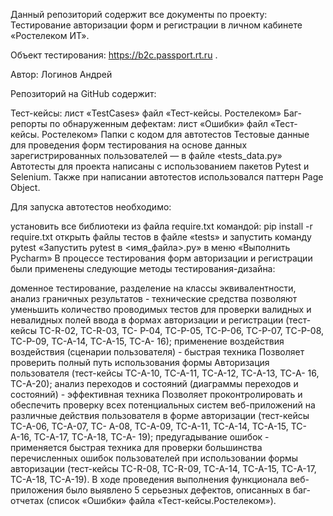 Данный репозиторий содержит все документы по проекту: Тестирование авторизации форм и регистрации в личном кабинете «Ростелеком ИТ».

Объект тестирования: https://b2c.passport.rt.ru .

Автор: Логинов Андрей

Репозиторий на GitHub содержит:

Тест-кейсы: лист «TestCases» файл «Тест-кейсы. Ростелеком»
Баг-репорты по обнаруженным дефектам: лист «Ошибки» файл «Тест-кейсы. Ростелеком»
Папки с кодом для автотестов
Тестовые данные для проведения форм тестирования на основе данных зарегистрированных пользователей — в файле «tests_data.py»
Автотесты для проекта написаны с использованием пакетов Pytest и Selenium. Также при написании автотестов использовался паттерн Page Object.

Для запуска автотестов необходимо:

установить все библиотеки из файла require.txt командой: pip install -r require.txt
открыть файлы тестов в файле «tests» и запустить команду pytest «Запустить pytest в <имя_файла>.py» в меню «Выполнить Pycharm»
В процессе тестирования форм авторизации и регистрации были применены следующие методы тестирования-дизайна:

доменное тестирование, разделение на классы эквивалентности, анализ граничных результатов - технические средства позволяют уменьшить количество проводимых тестов для проверки валидных и невалидных полей ввода в формах авторизации и регистрации (тест-кейсы TC-R-02, TC-R-03, TC- Р-04, ТС-Р-05, ТС-Р-06, ТС-Р-07, ТС-Р-08, ТС-Р-09, ТС-А-14, ТС-А-15, ТС-А- 16);
применение воздействия воздействия (сценарии пользователя) - быстрая техника Позволяет проверить полный путь использования формы Авторизация пользователя (тест-кейсы TC-A-10, TC-A-11, TC-A-12, TC-A-13, TC-A- 16, ТС-А-20);
анализ переходов и состояний (диаграммы переходов и состояний) - эффективная техника Позволяет проконтролировать и обеспечить проверку всех потенциальных систем веб-приложений на различные действия пользователя в форме авторизации (тест-кейсы TC-A-06, TC-A-07, TC- А-08, ТС-А-09, ТС-А-11, ТС-А-14, ТС-А-15, ТС-А-16, ТС-А-17, ТС-А-18, ТС-А- 19);
предугадывание ошибок - применяется быстрая техника для проверки большинства перечисленных ошибок пользователей при использовании формы авторизации (тест-кейсы TC-R-08, TC-R-09, TC-A-14, TC-A-15, TC-A-17, ТС-А-18, ТС-А-19).
В ходе проведения выполнения функционала веб-приложения было выявлено 5 серьезных дефектов, описанных в баг-отчетах (список «Ошибки» файла «Тест-кейсы.Ростелеком»).
